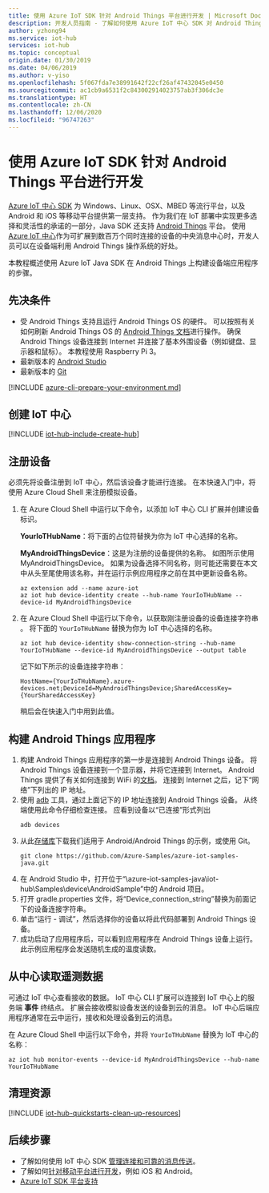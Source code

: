 ```yaml
---
title: 使用 Azure IoT SDK 针对 Android Things 平台进行开发 | Microsoft Docs
description: 开发人员指南 - 了解如何使用 Azure IoT 中心 SDK 对 Android Things 进行开发。
author: yzhong94
ms.service: iot-hub
services: iot-hub
ms.topic: conceptual
origin.date: 01/30/2019
ms.date: 04/06/2019
ms.author: v-yiso
ms.openlocfilehash: 5f067fda7e38991642f22cf26af47432045e0450
ms.sourcegitcommit: ac1cb9a6531f2c843002914023757ab3f306dc3e
ms.translationtype: HT
ms.contentlocale: zh-CN
ms.lasthandoff: 12/06/2020
ms.locfileid: "96747263"
---
```

# <a name="develop-for-android-things-platform-using-azure-iot-sdks"></a>使用 Azure IoT SDK 针对 Android Things 平台进行开发
[Azure IoT 中心 SDK](/iot-hub/iot-hub-devguide-sdks) 为 Windows、Linux、OSX、MBED 等流行平台，以及 Android 和 iOS 等移动平台提供第一层支持。  作为我们在 IoT 部署中实现更多选择和灵活性的承诺的一部分，Java SDK 还支持 [Android Things](https://developer.android.com/things/) 平台。  使用 [Azure IoT 中心](/iot-hub/about-iot-hub)作为可扩展到数百万个同时连接的设备的中央消息中心时，开发人员可以在设备端利用 Android Things 操作系统的好处。 

本教程概述使用 Azure IoT Java SDK 在 Android Things 上构建设备端应用程序的步骤。

## <a name="prerequisites"></a>先决条件
* 受 Android Things 支持且运行 Android Things OS 的硬件。  可以按照有关如何刷新 Android Things OS 的 [Android Things 文档](https://developer.android.com/things/get-started/kits#flash-at)进行操作。  确保 Android Things 设备连接到 Internet 并连接了基本外围设备（例如键盘、显示器和鼠标）。  本教程使用 Raspberry Pi 3。
* 最新版本的 [Android Studio](https://developer.android.com/studio/)
* 最新版本的 [Git](https://git-scm.com/)

[!INCLUDE [azure-cli-prepare-your-environment.md](../../includes/azure-cli-prepare-your-environment-no-header.md)]

## <a name="create-an-iot-hub"></a>创建 IoT 中心

[!INCLUDE [iot-hub-include-create-hub](../../includes/iot-hub-include-create-hub.md)]

## <a name="register-a-device"></a>注册设备

必须先将设备注册到 IoT 中心，然后该设备才能进行连接。 在本快速入门中，将使用 Azure Cloud Shell 来注册模拟设备。

1. 在 Azure Cloud Shell 中运行以下命令，以添加 IoT 中心 CLI 扩展并创建设备标识。 

   **YourIoTHubName**：将下面的占位符替换为你为 IoT 中心选择的名称。

   **MyAndroidThingsDevice**：这是为注册的设备提供的名称。 如图所示使用 MyAndroidThingsDevice。 如果为设备选择不同名称，则可能还需要在本文中从头至尾使用该名称，并在运行示例应用程序之前在其中更新设备名称。

    ```azurecli-interactive
    az extension add --name azure-iot
    az iot hub device-identity create --hub-name YourIoTHubName --device-id MyAndroidThingsDevice
    ```

2. 在 Azure Cloud Shell 中运行以下命令，以获取刚注册设备的设备连接字符串  。 将下面的 `YourIoTHubName` 替换为你为 IoT 中心选择的名称。

    ```azurecli
    az iot hub device-identity show-connection-string --hub-name YourIoTHubName --device-id MyAndroidThingsDevice --output table
    ```

    记下如下所示的设备连接字符串：

   `HostName={YourIoTHubName}.azure-devices.net;DeviceId=MyAndroidThingsDevice;SharedAccessKey={YourSharedAccessKey}`

    稍后会在快速入门中用到此值。

## <a name="building-an-android-things-application"></a>构建 Android Things 应用程序
1.  构建 Android Things 应用程序的第一步是连接到 Android Things 设备。  将 Android Things 设备连接到一个显示器，并将它连接到 Internet。  Android Things 提供了有关如何连接到 WiFi 的[文档](https://developer.android.com/things/get-started/kits)。  连接到 Internet 之后，记下“网络”下列出的 IP 地址。
2.  使用 [adb](https://developer.android.com/studio/command-line/adb) 工具，通过上面记下的 IP 地址连接到 Android Things 设备。  从终端使用此命令仔细检查连接。  应看到设备以“已连接”形式列出
    ```
    adb devices
    ```
3.  从此[存储库](https://github.com/Azure-Samples/azure-iot-samples-java)下载我们适用于 Android/Android Things 的示例，或使用 Git。
    ```
    git clone https://github.com/Azure-Samples/azure-iot-samples-java.git
    ```
4.  在 Android Studio 中，打开位于“\azure-iot-samples-java\iot-hub\Samples\device\AndroidSample”中的 Android 项目。
5.  打开 gradle.properties 文件，将“Device_connection_string”替换为前面记下的设备连接字符串。
6.  单击“运行 - 调试”，然后选择你的设备以将此代码部署到 Android Things 设备。
7.  成功启动了应用程序后，可以看到应用程序在 Android Things 设备上运行。  此示例应用程序会发送随机生成的温度读数。

## <a name="read-the-telemetry-from-your-hub"></a>从中心读取遥测数据

可通过 IoT 中心查看接收的数据。 IoT 中心 CLI 扩展可以连接到 IoT 中心上的服务端 **事件** 终结点。 扩展会接收模拟设备发送的设备到云的消息。 IoT 中心后端应用程序通常在云中运行，接收和处理设备到云的消息。

在 Azure Cloud Shell 中运行以下命令，并将 `YourIoTHubName` 替换为 IoT 中心的名称：

```azurecli
az iot hub monitor-events --device-id MyAndroidThingsDevice --hub-name YourIoTHubName
```

## <a name="clean-up-resources"></a>清理资源

[!INCLUDE [iot-hub-quickstarts-clean-up-resources](../../includes/iot-hub-quickstarts-clean-up-resources.md)]

## <a name="next-steps"></a>后续步骤

* 了解如何使用 IoT 中心 SDK [管理连接和可靠的消息传送](iot-hub-reliability-features-in-sdks.md)。
* 了解如何[针对移动平台进行开发](iot-hub-how-to-develop-for-mobile-devices.md)，例如 iOS 和 Android。
* [Azure IoT SDK 平台支持](iot-hub-device-sdk-platform-support.md)
